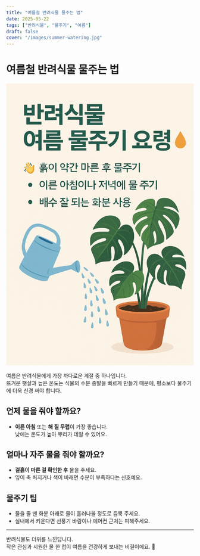```yaml
---
title: "여름철 반려식물 물주는 법"
date: 2025-05-22
tags: ["반려식물", "물주기", "여름"]
draft: false
cover: "/images/summer-watering.jpg"
---
```


# 여름철 반려식물 물주는 법

![여름철 물주는 반려식물](/images/summer-watering.jpg)

여름은 반려식물에게 가장 까다로운 계절 중 하나입니다.  
뜨거운 햇살과 높은 온도는 식물의 수분 증발을 빠르게 만들기 때문에, 평소보다 물주기에 더욱 신경 써야 합니다.

## 언제 물을 줘야 할까요?

- **이른 아침** 또는 **해 질 무렵**이 가장 좋습니다.  
  낮에는 온도가 높아 뿌리가 데일 수 있어요.

## 얼마나 자주 물을 줘야 할까요?

- **겉흙이 마른 걸 확인한 후** 물을 주세요.
- 잎이 축 처지거나 색이 바래면 수분이 부족하다는 신호예요.

## 물주기 팁

- 물을 줄 땐 화분 아래로 물이 흘러나올 정도로 듬뿍 주세요.
- 실내에서 키운다면 선풍기 바람이나 에어컨 근처는 피해주세요.

---

반려식물도 더위를 느낀답니다.  
작은 관심과 시원한 물 한 컵이 여름을 건강하게 보내는 비결이에요. 🌿

